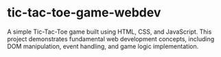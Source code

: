 # tic-tac-toe-game-webdev
A simple Tic-Tac-Toe game built using HTML, CSS, and JavaScript. This project demonstrates fundamental web development concepts, including DOM manipulation, event handling, and game logic implementation.
